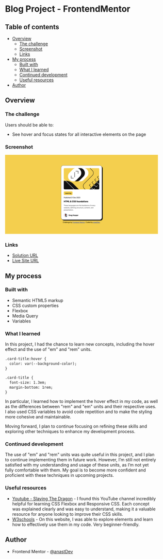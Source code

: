 # Blog Project - FrontendMentor

## Table of contents

- [Overview](#overview)
  - [The challenge](#the-challenge)
  - [Screenshot](#screenshot)
  - [Links](#links)
- [My process](#my-process)
  - [Built with](#built-with)
  - [What I learned](#what-i-learned)
  - [Continued development](#continued-development)
  - [Useful resources](#useful-resources)
- [Author](#author)

## Overview

### The challenge

Users should be able to:

- See hover and focus states for all interactive elements on the page

### Screenshot

![](./assets/images/screenshot.png)

### Links

- [Solution URL](https://github.com/anastDev/Blog-Project.git)
- [Live Site URL](https://anastdev.github.io/Blog-Project/)

## My process

### Built with

- Semantic HTML5 markup
- CSS custom properties
- Flexbox
- Media Query
- Variables

### What I learned

In this project, I had the chance to learn new concepts, including the hover effect and the use of "em" and "rem" units.

```
.card-title:hover {
  color: var(--background-color);
}
```

```
.card-title {
  font-size: 1.3em;
  margin-bottom: 1rem;
}
```

In particular, I learned how to implement the hover effect in my code, as well as the differences between "rem" and "em" units and their respective uses. I also used CSS variables to avoid code repetition and to make the styling more cohesive and maintainable.

Moving forward, I plan to continue focusing on refining these skills and exploring other techniques to enhance my development process.

### Continued development

The use of "em" and "rem" units was quite useful in this project, and I plan to continue implementing them in future work. However, I’m still not entirely satisfied with my understanding and usage of these units, as I’m not yet fully comfortable with them. My goal is to become more confident and proficient with these techniques in upcoming projects.

### Useful resources

- [Youtube - Slaying The Dragon](https://www.youtube.com/@slayingthedragon) - I found this YouTube channel incredibly helpful for learning CSS Flexbox and Responsive CSS. Each concept was explained clearly and was easy to understand, making it a valuable resource for anyone looking to improve their CSS skills.
- [W3schools](https://www.w3schools.com/css/default.aspm) - On this website, I was able to explore elements and learn how to effectively use them in my code. Very beginner-friendly.

## Author

- Frontend Mentor - [@anastDev](https://www.frontendmentor.io/profile/anastDev)
